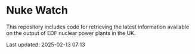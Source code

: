 # Nuke Watch

This repository includes code for retrieving the latest information available on the output of EDF nuclear power plants in the UK.

Last updated: 2025-02-13 07:13